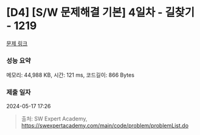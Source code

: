 # [D4] [S/W 문제해결 기본] 4일차 - 길찾기 - 1219 

[문제 링크](https://swexpertacademy.com/main/code/problem/problemDetail.do?contestProbId=AV14geLqABQCFAYD) 

### 성능 요약

메모리: 44,988 KB, 시간: 121 ms, 코드길이: 866 Bytes

### 제출 일자

2024-05-17 17:26



> 출처: SW Expert Academy, https://swexpertacademy.com/main/code/problem/problemList.do